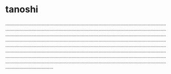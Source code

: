# tanoshi

.....................................................................................................................................................................................................................................................................................................................................................................................................................................................................................................................................................................................................................................................................................................................................................................................................................................................................................................................................................................................................................................................................